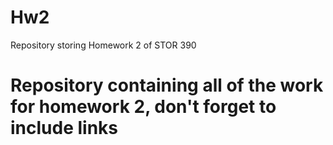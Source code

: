 # Hw2
Repository storing Homework 2 of STOR 390
# Repository containing all of the work for homework 2, don't forget to include links
